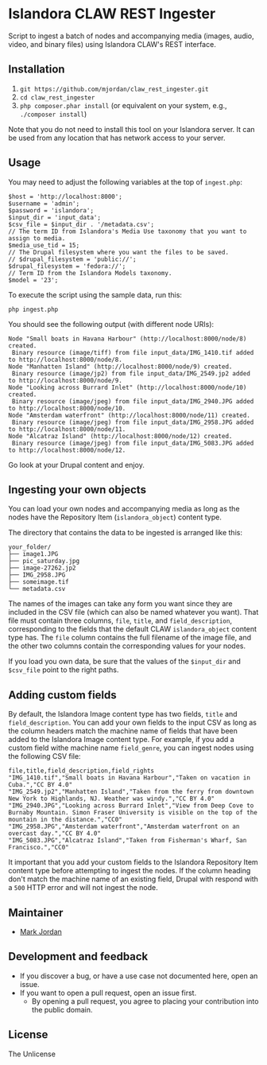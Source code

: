 # Islandora CLAW REST Ingester

Script to ingest a batch of nodes and accompanying media (images, audio, video, and binary files) using Islandora CLAW's REST interface.

## Installation

1. `git https://github.com/mjordan/claw_rest_ingester.git`
1. `cd claw_rest_ingester`
1. `php composer.phar install` (or equivalent on your system, e.g., `./composer install`)

Note that you do not need to install this tool on your Islandora server. It can be used from any location that has network access to your server.

## Usage

You may need to adjust the following variables at the top of `ingest.php`:

```
$host = 'http://localhost:8000';
$username = 'admin';
$password = 'islandora';
$input_dir = 'input_data';
$csv_file = $input_dir . '/metadata.csv';
// The term ID from Islandora's Media Use taxonomy that you want to assign to media.
$media_use_tid = 15;
// The Drupal filesystem where you want the files to be saved.
// $drupal_filesystem = 'public://';
$drupal_filesystem = 'fedora://';
// Term ID from the Islandora Models taxonomy.
$model = '23';
```

To execute the script using the sample data, run this:

`php ingest.php`

You should see the following output (with different node URIs):

```
Node "Small boats in Havana Harbour" (http://localhost:8000/node/8) created.
 Binary resource (image/tiff) from file input_data/IMG_1410.tif added to http://localhost:8000/node/8.
Node "Manhatten Island" (http://localhost:8000/node/9) created.
 Binary resource (image/jp2) from file input_data/IMG_2549.jp2 added to http://localhost:8000/node/9.
Node "Looking across Burrard Inlet" (http://localhost:8000/node/10) created.
 Binary resource (image/jpeg) from file input_data/IMG_2940.JPG added to http://localhost:8000/node/10.
Node "Amsterdam waterfront" (http://localhost:8000/node/11) created.
 Binary resource (image/jpeg) from file input_data/IMG_2958.JPG added to http://localhost:8000/node/11.
Node "Alcatraz Island" (http://localhost:8000/node/12) created.
 Binary resource (image/jpeg) from file input_data/IMG_5083.JPG added to http://localhost:8000/node/12.
```

Go look at your Drupal content and enjoy.

## Ingesting your own objects

You can load your own nodes and accompanying media as long as the nodes have the Repository Item (`islandora_object`) content type.

The directory that contains the data to be ingested is arranged like this:

```
your_folder/
├── image1.JPG
├── pic_saturday.jpg
├── image-27262.jp2
├── IMG_2958.JPG
├── someimage.tif
└── metadata.csv
```

The names of the images can take any form you want since they are included in the CSV file (which can also be named whatever you want). That file must contain three columns, `file`, `title`, and `field_description`, corresponding to the fields that the default CLAW `islandora_object` content type has. The `file` column contains the full filename of the image file, and the other two columns contain the corresponding values for your nodes.

If you load you own data, be sure that the values of the `$input_dir` and `$csv_file` point to the right paths.

## Adding custom fields

By default, the Islandora Image content type has two fields, `title` and `field_description`. You can add your own fields to the input CSV as long as the column headers match the machine name of fields that have been added to the Islandora Image content type. For example, if you add a custom field withe machine name `field_genre`, you can ingest nodes using the following CSV file:

```
file,title,field_description,field_rights
"IMG_1410.tif","Small boats in Havana Harbour","Taken on vacation in Cuba.","CC BY 4.0"
"IMG_2549.jp2","Manhatten Island","Taken from the ferry from downtown New York to Highlands, NJ. Weather was windy.","CC BY 4.0"
"IMG_2940.JPG","Looking across Burrard Inlet","View from Deep Cove to Burnaby Mountain. Simon Fraser University is visible on the top of the mountain in the distance.","CC0"
"IMG_2958.JPG","Amsterdam waterfront","Amsterdam waterfront on an overcast day.","CC BY 4.0"
"IMG_5083.JPG","Alcatraz Island","Taken from Fisherman's Wharf, San Francisco.","CC0"
```

It important that you add your custom fields to the Islandora Repository Item content type before attempting to ingest the nodes. If the column heading don't match the machine name of an existing field, Drupal with respond with a `500` HTTP error and will not ingest the node.

## Maintainer

* [Mark Jordan](https://github.com/mjordan)

## Development and feedback

* If you discover a bug, or have a use case not documented here, open an issue.
* If you want to open a pull request, open an issue first.
  * By opening a pull request, you agree to placing your contribution into the public domain.

## License

The Unlicense
